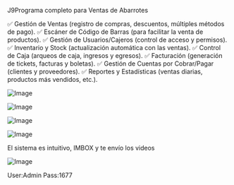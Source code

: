 J9Programa completo para Ventas de Abarrotes

✅ Gestión de Ventas (registro de compras, descuentos, múltiples métodos de pago).
✅ Escáner de Código de Barras (para facilitar la venta de productos).
✅ Gestión de Usuarios/Cajeros (control de acceso y permisos).
✅ Inventario y Stock (actualización automática con las ventas).
✅ Control de Caja (arqueos de caja, ingresos y egresos).
✅ Facturación (generación de tickets, facturas y boletas).
✅ Gestión de Cuentas por Cobrar/Pagar (clientes y proveedores).
✅ Reportes y Estadísticas (ventas diarias, productos más vendidos, etc.).

![Image](https://github.com/user-attachments/assets/6a40e606-62a4-46bf-9380-8b4cfb095b9d)

![Image](https://github.com/user-attachments/assets/9647d2ed-d53b-4fec-bde2-71987cc71817)

![Image](https://github.com/user-attachments/assets/b14b0d8d-1dc9-40a9-8cd5-59c59539df7f)

![Image](https://github.com/user-attachments/assets/9ec48643-6e72-4c1c-9c8a-378cace4eef4)

El sistema es intuitivo, IMBOX y te envío los videos

![Image](https://github.com/user-attachments/assets/2e0e3c40-9b48-458d-a8aa-ac8d6ac793f1)

User:Admin
Pass:1677
